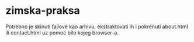 # zimska-praksa
Potrebno je skinuti fajlove kao arhivu, ekstraktovati ih i pokrenuti about.html ili contact.html uz pomoć bilo kojeg browser-a.
